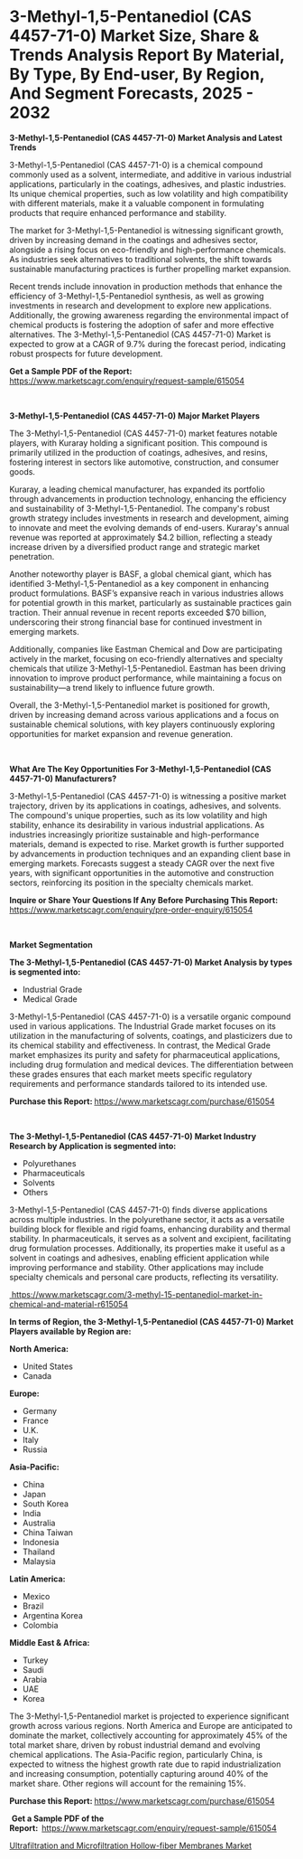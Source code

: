 <p><h1>3-Methyl-1,5-Pentanediol (CAS 4457-71-0) Market Size, Share & Trends Analysis Report By Material, By Type, By End-user, By Region, And Segment Forecasts, 2025 - 2032</h1></p><p><strong>3-Methyl-1,5-Pentanediol (CAS 4457-71-0) Market Analysis and Latest Trends</strong></p>
<p><p>3-Methyl-1,5-Pentanediol (CAS 4457-71-0) is a chemical compound commonly used as a solvent, intermediate, and additive in various industrial applications, particularly in the coatings, adhesives, and plastic industries. Its unique chemical properties, such as low volatility and high compatibility with different materials, make it a valuable component in formulating products that require enhanced performance and stability. </p><p>The market for 3-Methyl-1,5-Pentanediol is witnessing significant growth, driven by increasing demand in the coatings and adhesives sector, alongside a rising focus on eco-friendly and high-performance chemicals. As industries seek alternatives to traditional solvents, the shift towards sustainable manufacturing practices is further propelling market expansion.</p><p>Recent trends include innovation in production methods that enhance the efficiency of 3-Methyl-1,5-Pentanediol synthesis, as well as growing investments in research and development to explore new applications. Additionally, the growing awareness regarding the environmental impact of chemical products is fostering the adoption of safer and more effective alternatives. The 3-Methyl-1,5-Pentanediol (CAS 4457-71-0) Market is expected to grow at a CAGR of 9.7% during the forecast period, indicating robust prospects for future development.</p></p>
<p><strong>Get a Sample PDF of the Report:&nbsp;</strong> <a href="https://www.marketscagr.com/enquiry/request-sample/615054?utm_campaign=3448&utm_medium=2&utm_source=Github&utm_content=ia&utm_term=03042025&utm_id=3-methyl-15-pentanediol-cas-4457-71-0">https://www.marketscagr.com/enquiry/request-sample/615054</a></p>
<p>&nbsp;</p>
<p><strong>3-Methyl-1,5-Pentanediol (CAS 4457-71-0) Major Market Players</strong></p>
<p><p>The 3-Methyl-1,5-Pentanediol (CAS 4457-71-0) market features notable players, with Kuraray holding a significant position. This compound is primarily utilized in the production of coatings, adhesives, and resins, fostering interest in sectors like automotive, construction, and consumer goods.</p><p>Kuraray, a leading chemical manufacturer, has expanded its portfolio through advancements in production technology, enhancing the efficiency and sustainability of 3-Methyl-1,5-Pentanediol. The company's robust growth strategy includes investments in research and development, aiming to innovate and meet the evolving demands of end-users. Kuraray's annual revenue was reported at approximately $4.2 billion, reflecting a steady increase driven by a diversified product range and strategic market penetration.</p><p>Another noteworthy player is BASF, a global chemical giant, which has identified 3-Methyl-1,5-Pentanediol as a key component in enhancing product formulations. BASF’s expansive reach in various industries allows for potential growth in this market, particularly as sustainable practices gain traction. Their annual revenue in recent reports exceeded $70 billion, underscoring their strong financial base for continued investment in emerging markets.</p><p>Additionally, companies like Eastman Chemical and Dow are participating actively in the market, focusing on eco-friendly alternatives and specialty chemicals that utilize 3-Methyl-1,5-Pentanediol. Eastman has been driving innovation to improve product performance, while maintaining a focus on sustainability—a trend likely to influence future growth.</p><p>Overall, the 3-Methyl-1,5-Pentanediol market is positioned for growth, driven by increasing demand across various applications and a focus on sustainable chemical solutions, with key players continuously exploring opportunities for market expansion and revenue generation.</p></p>
<p>&nbsp;</p>
<p><strong>What Are The Key Opportunities For 3-Methyl-1,5-Pentanediol (CAS 4457-71-0) Manufacturers?</strong></p>
<p><p>3-Methyl-1,5-Pentanediol (CAS 4457-71-0) is witnessing a positive market trajectory, driven by its applications in coatings, adhesives, and solvents. The compound's unique properties, such as its low volatility and high stability, enhance its desirability in various industrial applications. As industries increasingly prioritize sustainable and high-performance materials, demand is expected to rise. Market growth is further supported by advancements in production techniques and an expanding client base in emerging markets. Forecasts suggest a steady CAGR over the next five years, with significant opportunities in the automotive and construction sectors, reinforcing its position in the specialty chemicals market.</p></p>
<p><strong>Inquire or Share Your Questions If Any Before Purchasing This Report:</strong> <a href="https://www.marketscagr.com/enquiry/pre-order-enquiry/615054?utm_campaign=3448&utm_medium=2&utm_source=Github&utm_content=ia&utm_term=03042025&utm_id=3-methyl-15-pentanediol-cas-4457-71-0">https://www.marketscagr.com/enquiry/pre-order-enquiry/615054</a></p>
<p>&nbsp;</p>
<p><strong>Market Segmentation</strong></p>
<p><strong>The 3-Methyl-1,5-Pentanediol (CAS 4457-71-0) Market Analysis by types is segmented into:</strong></p>
<p><ul><li>Industrial Grade</li><li>Medical Grade</li></ul></p>
<p><p>3-Methyl-1,5-Pentanediol (CAS 4457-71-0) is a versatile organic compound used in various applications. The Industrial Grade market focuses on its utilization in the manufacturing of solvents, coatings, and plasticizers due to its chemical stability and effectiveness. In contrast, the Medical Grade market emphasizes its purity and safety for pharmaceutical applications, including drug formulation and medical devices. The differentiation between these grades ensures that each market meets specific regulatory requirements and performance standards tailored to its intended use.</p></p>
<p><strong>Purchase this Report:&nbsp;</strong><a href="https://www.marketscagr.com/purchase/615054?utm_campaign=3448&utm_medium=2&utm_source=Github&utm_content=ia&utm_term=03042025&utm_id=3-methyl-15-pentanediol-cas-4457-71-0">https://www.marketscagr.com/purchase/615054</a></p>
<p>&nbsp;</p>
<p><strong>The 3-Methyl-1,5-Pentanediol (CAS 4457-71-0) Market Industry Research by Application is segmented into:</strong></p>
<p><ul><li>Polyurethanes</li><li>Pharmaceuticals</li><li>Solvents</li><li>Others</li></ul></p>
<p><p>3-Methyl-1,5-Pentanediol (CAS 4457-71-0) finds diverse applications across multiple industries. In the polyurethane sector, it acts as a versatile building block for flexible and rigid foams, enhancing durability and thermal stability. In pharmaceuticals, it serves as a solvent and excipient, facilitating drug formulation processes. Additionally, its properties make it useful as a solvent in coatings and adhesives, enabling efficient application while improving performance and stability. Other applications may include specialty chemicals and personal care products, reflecting its versatility.</p></p>
<p><a href="https://www.marketscagr.com/3-methyl-15-pentanediol-market-in-chemical-and-material-r615054?utm_campaign=3448&utm_medium=2&utm_source=Github&utm_content=ia&utm_term=03042025&utm_id=3-methyl-15-pentanediol-cas-4457-71-0">&nbsp;https://www.marketscagr.com/3-methyl-15-pentanediol-market-in-chemical-and-material-r615054</a></p>
<p><strong>In terms of Region, the 3-Methyl-1,5-Pentanediol (CAS 4457-71-0) Market Players available by Region are:</strong></p>
<p>
    <p> <strong> North America: </strong>
        <ul>
            <li>United States</li>
            <li>Canada</li>
        </ul>
        </p> 
    <p> <strong> Europe: </strong>
        <ul>
            <li>Germany</li>
            <li>France</li>
            <li>U.K.</li>
            <li>Italy</li>
            <li>Russia</li>
        </ul>
        </p> 
    <p> <strong> Asia-Pacific: </strong>
        <ul>
            <li>China</li>
            <li>Japan</li>
            <li>South Korea</li>
            <li>India</li>
            <li>Australia</li>
            <li>China Taiwan</li>
            <li>Indonesia</li>
            <li>Thailand</li>
            <li>Malaysia</li>
        </ul>
        </p> 
    <p> <strong> Latin America: </strong>
        <ul>
            <li>Mexico</li>
            <li>Brazil</li>
            <li>Argentina Korea</li>
            <li>Colombia</li>
        </ul>
        </p> 
    <p> <strong> Middle East & Africa: </strong>
        <ul>
            <li>Turkey</li>
            <li>Saudi</li>
            <li>Arabia</li>
            <li>UAE</li>
            <li>Korea</li>
        </ul>
    </p>
    </p>
<p><p>The 3-Methyl-1,5-Pentanediol market is projected to experience significant growth across various regions. North America and Europe are anticipated to dominate the market, collectively accounting for approximately 45% of the total market share, driven by robust industrial demand and evolving chemical applications. The Asia-Pacific region, particularly China, is expected to witness the highest growth rate due to rapid industrialization and increasing consumption, potentially capturing around 40% of the market share. Other regions will account for the remaining 15%.</p></p>
<p><strong>Purchase this Report: </strong><a href="https://www.marketscagr.com/purchase/615054?utm_campaign=3448&utm_medium=2&utm_source=Github&utm_content=ia&utm_term=03042025&utm_id=3-methyl-15-pentanediol-cas-4457-71-0">https://www.marketscagr.com/purchase/615054</a></p>
<p>&nbsp;<strong>Get a Sample PDF of the Report:&nbsp;&nbsp;</strong><a href="https://www.marketscagr.com/enquiry/request-sample/615054?utm_campaign=3448&utm_medium=2&utm_source=Github&utm_content=ia&utm_term=03042025&utm_id=3-methyl-15-pentanediol-cas-4457-71-0">https://www.marketscagr.com/enquiry/request-sample/615054</a></p>
<p><strong></strong></p>
<p><p><a href="https://github.com/lestymbango/Market-Research-Report-List-1/blob/main/ultrafiltration-and-microfiltration-hollow-fiber-membranes-market.md?utm_campaign=3448&utm_medium=2&utm_source=Github&utm_content=ia&utm_term=03042025&utm_id=3-methyl-15-pentanediol-cas-4457-71-0">Ultrafiltration and Microfiltration Hollow-fiber Membranes Market</a></p></p>